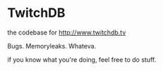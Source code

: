 # TwitchDB
the codebase for http://www.twitchdb.tv

Bugs. Memoryleaks. Whateva.

if you know what you're doing, feel free to do stuff.

